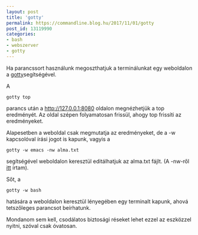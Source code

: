 ```yaml
---
layout: post
title: 'gotty'
permalink: https://commandline.blog.hu/2017/11/01/gotty
post_id: 13119990
categories: 
- bash
- webszerver
- gotty
---
```


Ha parancssort használunk megoszthatjuk a terminálunkat egy weboldalon a 
[gotty](https://github.com/yudai/gotty)segítségével.

A

```
gotty top
```

parancs után a http://127.0.0.1:8080 oldalon megnézhetjük a top eredményét. Az oldal szépen folyamatosan frissül, ahogy top frissíti az eredményeket.

Alapesetben a weboldal csak megmutatja az eredményeket, de a -w kapcsolóval írási jogot is kapunk, vagyis a

```
gotty -w emacs -nw alma.txt
```

segítségével weboldalon keresztül editálhatjuk az alma.txt fájlt. (A -nw-ről 
[itt](http://commandline.blog.hu/2015/10/30/emacs_-nw) írtam).

Sőt, a

```
gotty -w bash
```

hatására a weboldalon keresztül lényegében egy terminalt kapunk, ahová tetszőleges parancsot beírhatunk.

Mondanom sem kell, csodálatos biztosági réseket lehet ezzel az eszközzel nyitni, szóval csak óvatosan.

 
